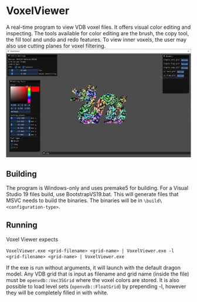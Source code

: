# VoxelViewer
A real-time program to view VDB voxel files. It offers visual color editing and inspecting. The tools available for color editing are the brush, the copy tool, the fill tool and undo and redo features. To view inner voxels, the user may also use cutting planes for voxel filtering.
![Screen](Screen.png?raw=true)

## Building
The program is Windows-only and uses premake5 for building. For a Visual Studio 19 files build, use BootstrapVS19.bat. This will generate files that MSVC needs to build the binaries. The binaries will be in `\build\<configuration-type>`.

## Running
Voxel Viewer expects
```shell
VoxelViewer.exe <grid-filename> <grid-name> | VoxelViewer.exe -l <grid-filename> <grid-name> | VoxelViewer.exe
```

If the exe is run without arguments, it will launch with the default dragon model. Any VDB grid that is input as filename and grid name (inside the file) must be `openvdb::Vec3SGrid` where the voxel colors are stored. It is also possible to load level sets (`openvdb::FloatGrid`) by prepending -l, however they will be completely filled in with white.